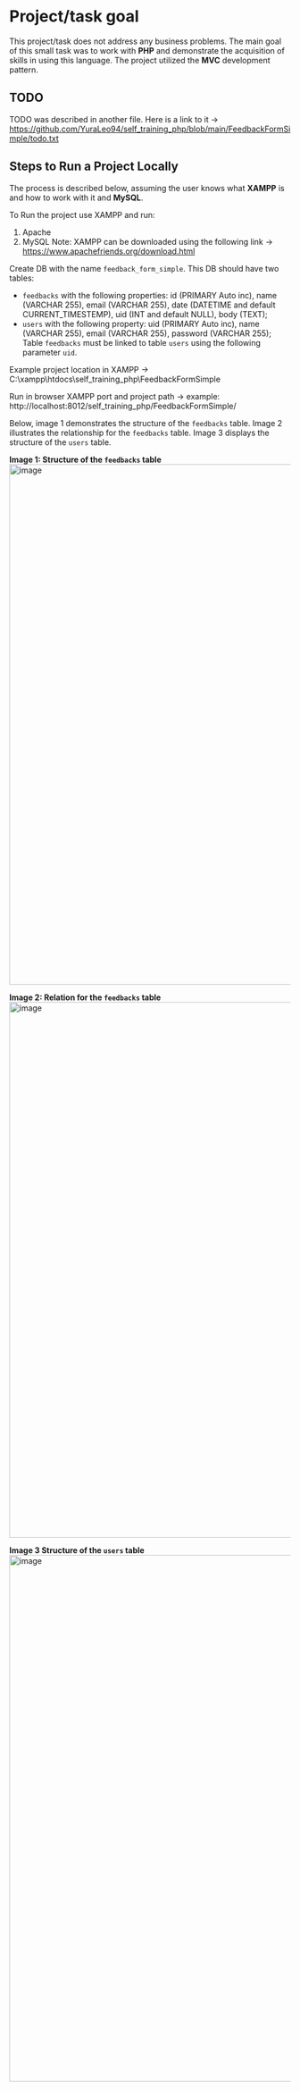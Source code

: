 # Project/task goal
This project/task does not address any business problems. The main goal of this small task was to work with **PHP** and demonstrate the acquisition of skills in using this language. The project utilized the **MVC** development pattern.

## TODO
TODO was described in another file. Here is a link to it ->
https://github.com/YuraLeo94/self_training_php/blob/main/FeedbackFormSimple/todo.txt


## Steps to Run a Project Locally
The process is described below, assuming the user knows what **XAMPP** is and how to work with it and **MySQL**.

To Run the project use XAMPP and run:
1. Apache
2. MySQL
   Note: XAMPP can be downloaded using the following link -> https://www.apachefriends.org/download.html

Create DB with the name `feedback_form_simple`.
This DB should have two tables:
- `feedbacks` with the following properties: id (PRIMARY Auto inc), name (VARCHAR 255), email (VARCHAR 255), date (DATETIME and default CURRENT_TIMESTEMP), uid (INT and default NULL), body (TEXT);
- `users` with the following property: uid (PRIMARY Auto inc), name (VARCHAR 255), email (VARCHAR 255), password (VARCHAR 255);
Table `feedbacks` must be linked to table `users` using the following parameter `uid`.

Example project location in XAMPP -> C:\xampp\htdocs\self_training_php\FeedbackFormSimple

Run in browser XAMPP port and project path ->
example: http://localhost:8012/self_training_php/FeedbackFormSimple/


Below, image 1 demonstrates the structure of the `feedbacks` table. Image 2 illustrates the relationship for the `feedbacks` table. Image 3 displays the structure of the `users` table.

**Image 1: Structure of the `feedbacks` table**
<img width="932" alt="image" src="https://github.com/YuraLeo94/self_training_php/assets/71021726/0cf0c2e7-ce3f-4f35-bd5e-e659ebb4c45d">

**Image 2: Relation for the `feedbacks` table**
<img width="959" alt="image" src="https://github.com/YuraLeo94/self_training_php/assets/71021726/2ae2d194-b07a-4a0d-a9c0-512073931adb">

**Image 3 Structure of the `users` table**
<img width="943" alt="image" src="https://github.com/YuraLeo94/self_training_php/assets/71021726/360a23b3-7ba9-468c-8e6a-613c78053811">
  

